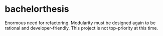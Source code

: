 bachelorthesis
==============

Enormous need for refactoring. Modularity must be designed again to be rational and developer-friendly. This project is not top-priority at this time.
